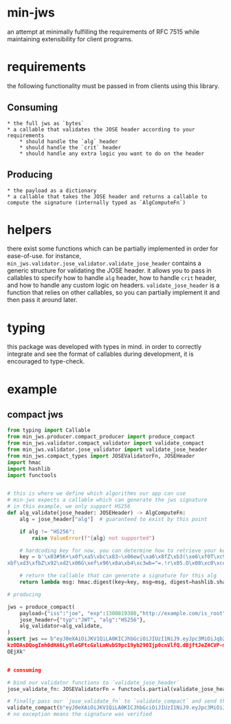 # min-jws
an attempt at minimally fulfilling the requirements of RFC 7515 while maintaining extensibility for client programs.

# requirements
the following functionality must be passed in from clients using this library.

## Consuming

	* the full jws as `bytes`
	* a callable that validates the JOSE header according to your requirements
		* should handle the `alg` header
		* should handle the `crit` header
		* should handle any extra logic you want to do on the header


## Producing

	* the payload as a dictionary
	* a callable that takes the JOSE header and returns a callable to compute the signature (internally typed as `AlgComputeFn`)

# helpers
there exist some functions which can be partially implemented in order for ease-of-use. for instance, `min_jws.validator.jose_validator.validate_jose_header` contains a generic structure for validating the JOSE header. it allows you to pass in callables to specify how to handle `alg` header, how to handle `crit` header, and how to handle any custom logic on headers. `validate_jose_header` is a function that relies on other callables, so you can partially implement it and then pass it around later.

# typing
this package was developed with types in mind. in order to correctly integrate and see the format of callables during development, it is encouraged to type-check.

# example

## compact jws

```python
from typing import Callable
from min_jws.producer.compact_producer import produce_compact
from min_jws.validator.compact_validator import validate_compact
from min_jws.validator.jose_validator import validate_jose_header
from min_jws.compact_types import JOSEValidatorFn, JOSEHeader
import hmac
import hashlib
import functools


# this is where we define which algorithms our app can use
# min-jws expects a callable which can generate the jws signature
# in this example, we only support HS256
def alg_validate(jose_header: JOSEHeader) -> AlgComputeFn:
    alg = jose_header["alg"]  # guaranteed to exist by this point

    if alg != "HS256":
        raise ValueError(f"{alg} not supported")

    # hardcoding key for now, you can determine how to retrieve your key based on `jose_header` if necessary
    key = b'\x03#5K+\x0f\xa5\xbc\x83~\x06ew{\xa6\x8fZ\xb3(\xe6\xf0T\xc9(\xa9\x0f\x84\xb2\xd2P.\
xbf\xd3\xfbZ\x92\xd2\x06G\xef\x96\x8a\xb4\xc3wb="=.!r\x05.O\x08\xc0\xcd\x9a\xf5g\xd0\x80\xa3'

	# return the callable that can generate a signature for this alg
    return lambda msg: hmac.digest(key=key, msg=msg, digest=hashlib.sha256)

# producing

jws = produce_compact(
    payload={"iss":"joe", "exp":1300819380,"http://example.com/is_root":True},
    jose_header={"typ":"JWT", "alg":"HS256"},
    alg_validator=alg_validate,
)
assert jws == b"eyJ0eXAiOiJKV1QiLA0KICJhbGciOiJIUzI1NiJ9.eyJpc3MiOiJqb2UiLA0KICJleHAiOjEzMDA4MT
kzODAsDQogImh0dHA6Ly9leGFtcGxlLmNvbS9pc19yb290Ijp0cnVlfQ.dBjftJeZ4CVP-mB92K27uhbUJU1p1r_wW1gFWF
OEjXk"


# consuming

# bind our validator functions to `validate_jose_header`
jose_validate_fn: JOSEValidatorFn = functools.partial(validate_jose_header, alg_validator=alg_validate, crit_validator=lambda *args, **kwargs: None)

# finally pass our `jose_validate_fn` to `validate_compact` and send the jws as bytes
validate_compact(b"eyJ0eXAiOiJKV1QiLA0KICJhbGciOiJIUzI1NiJ9.eyJpc3MiOiJqb2UiLA0KICJleHAiOjEzMDA4MTkzODAsDQogImh0dHA6Ly9leGFtcGxlLmNvbS9pc19yb290Ijp0cnVlfQ.dBjftJeZ4CVP-mB92K27uhbUJU1p1r_wW1gFWFOEjXk", jose_validate_fn)
# no exception means the signature was verified
```
